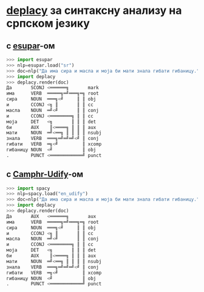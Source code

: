 # [deplacy](https://koichiyasuoka.github.io/deplacy/) за синтаксну анализу на српском језику

## с [esupar](https://github.com/KoichiYasuoka/esupar)-ом

```py
>>> import esupar
>>> nlp=esupar.load("sr")
>>> doc=nlp("Да има сира и масла и моја би мати знала гибати гибаницу.")
>>> import deplacy
>>> deplacy.render(doc)
Да       SCONJ <══════╗       mark
има      VERB  ═════╗═╝═══╗═╗ root
сира     NOUN  ═══╗<╝     ║ ║ obj
и        CCONJ <╗ ║       ║ ║ cc
масла    NOUN  ═╝<╝       ║ ║ conj
и        CCONJ <════════╗ ║ ║ cc
моја     DET   <╗       ║ ║ ║ det
би       AUX    ║<════╗ ║ ║ ║ aux
мати     NOUN  ═╝<══╗ ║ ║ ║ ║ nsubj
знала    VERB  ═══╗═╝═╝═╝<╝ ║ conj
гибати   VERB  ═╗<╝         ║ xcomp
гибаницу NOUN  <╝           ║ obj
.        PUNCT <════════════╝ punct
```

## с [Camphr-Udify](https://camphr.readthedocs.io/en/stable/notes/udify.html)-ом

```py
>>> import spacy
>>> nlp=spacy.load("en_udify")
>>> doc=nlp("Да има сира и масла и моја би мати знала гибати гибаницу.")
>>> import deplacy
>>> deplacy.render(doc)
Да       AUX   <══════╗       aux
има      VERB  ═════╗═╝═══╗═╗ root
сира     NOUN  ═══╗<╝     ║ ║ obj
и        CCONJ <╗ ║       ║ ║ cc
масла    NOUN  ═╝<╝       ║ ║ conj
и        CCONJ <════════╗ ║ ║ cc
моја     DET   <╗       ║ ║ ║ det
би       AUX    ║<════╗ ║ ║ ║ aux
мати     NOUN  ═╝<══╗ ║ ║ ║ ║ nsubj
знала    VERB  ═══╗═╝═╝═╝<╝ ║ conj
гибати   VERB  ═╗<╝         ║ xcomp
гибаницу NOUN  <╝           ║ obj
.        PUNCT <════════════╝ punct
```

